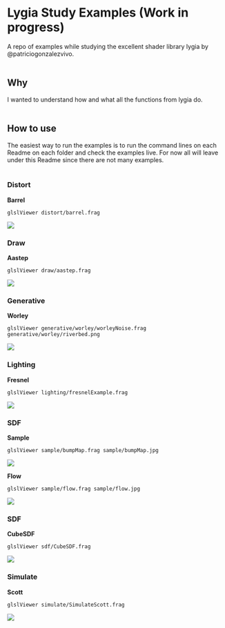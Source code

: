 # Lygia Study Examples (Work in progress)

A repo of examples while studying the excellent shader library lygia by @patriciogonzalezvivo.
<br><br>

## Why

I wanted to understand how and what all the functions from lygia do.
<br><br>

## How to use

The easiest way to run the examples is to run the command lines on each Readme on each folder and check the examples live. For now all will leave under this Readme since there are not many examples.
<br><br>

### Distort

**Barrel**

```
glslViewer distort/barrel.frag
```

<img src="repo-assets/images/barrel.png">

<br>

### Draw

**Aastep**

```
glslViewer draw/aastep.frag
```

<img src="repo-assets/images/aastep.png">

<br>

### Generative

**Worley**

```
glslViewer generative/worley/worleyNoise.frag generative/worley/riverbed.png
```

<img src="repo-assets/images/worley.png">

<br>

### Lighting

**Fresnel**

```
glslViewer lighting/fresnelExample.frag
```

<img src="repo-assets/images/fresnel.png">

<br>

### SDF

**Sample**

```
glslViewer sample/bumpMap.frag sample/bumpMap.jpg
```

<img src="repo-assets/images/bumpmap.png">

<br>

**Flow**

```
glslViewer sample/flow.frag sample/flow.jpg
```

<img src="repo-assets/images/flow.png">

<br>

### SDF

**CubeSDF**

```
glslViewer sdf/CubeSDF.frag
```

<img src="repo-assets/images/cubeSDF.png">

<br>

### Simulate

**Scott**

```
glslViewer simulate/SimulateScott.frag
```

<img src="repo-assets/images/scott.png">
